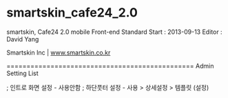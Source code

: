smartskin_cafe24_2.0
====================

smartskin, Cafe24 2.0 mobile Front-end Standard
Start : 2013-09-13
Editor : David Yang

Smartskin Inc | www.smartskin.co.kr


===============================================
Admin Setting List

; 인트로 화면 설정 - 사용안함
; 하단풋터 설정 - 사용 > 상세설정 > 템플릿 (설정)

